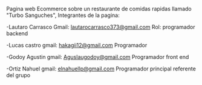 Pagina web Ecommerce sobre un restaurante de comidas rapidas llamado "Turbo Sanguches", Integrantes de la pagina:

-Lautaro Carrasco 
Gmail: lautarocarrasco373@gmail.com 
Rol: programador backend


-Lucas castro
gmail: hakagii12@gmail.com 
Programador


-Godoy Agustin
gmail: Aguslaugodoy@gmail.com
Programador front end


-Ortiz Nahuel
gmail: elnahuellp@gmail.com
Programador principal referente del grupo
